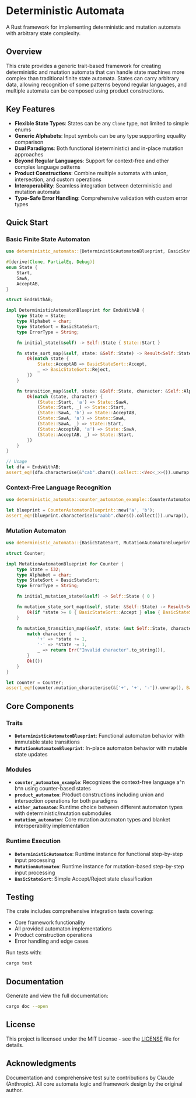 # Deterministic Automata

A Rust framework for implementing deterministic and mutation automata with arbitrary state complexity.

## Overview

This crate provides a generic trait-based framework for creating deterministic and mutation automata that can handle state machines more complex than traditional finite state automata. States can carry arbitrary data, allowing recognition of some patterns beyond regular languages, and multiple automata can be composed using product constructions.

## Key Features

- **Flexible State Types**: States can be any `Clone` type, not limited to simple enums
- **Generic Alphabets**: Input symbols can be any type supporting equality comparison  
- **Dual Paradigms**: Both functional (deterministic) and in-place mutation approaches
- **Beyond Regular Languages**: Support for context-free and other complex language patterns
- **Product Constructions**: Combine multiple automata with union, intersection, and custom operations
- **Interoperability**: Seamless integration between deterministic and mutation automata
- **Type-Safe Error Handling**: Comprehensive validation with custom error types

## Quick Start

### Basic Finite State Automaton

```rust
use deterministic_automata::{DeterministicAutomatonBlueprint, BasicStateSort};

#[derive(Clone, PartialEq, Debug)]
enum State {
    Start,
    SawA,
    AcceptAB,
}

struct EndsWithAB;

impl DeterministicAutomatonBlueprint for EndsWithAB {
    type State = State;
    type Alphabet = char;
    type StateSort = BasicStateSort;
    type ErrorType = String;

    fn initial_state(&self) -> Self::State { State::Start }

    fn state_sort_map(&self, state: &Self::State) -> Result<Self::StateSort, Self::ErrorType> {
        Ok(match state {
            State::AcceptAB => BasicStateSort::Accept,
            _ => BasicStateSort::Reject,
        })
    }

    fn transition_map(&self, state: &Self::State, character: &Self::Alphabet) -> Result<Self::State, Self::ErrorType> {
        Ok(match (state, character) {
            (State::Start, 'a') => State::SawA,
            (State::Start, _) => State::Start,
            (State::SawA, 'b') => State::AcceptAB,
            (State::SawA, 'a') => State::SawA,
            (State::SawA, _) => State::Start,
            (State::AcceptAB, 'a') => State::SawA,
            (State::AcceptAB, _) => State::Start,
        })
    }
}

// Usage
let dfa = EndsWithAB;
assert_eq!(dfa.characterise(&"cab".chars().collect::<Vec<_>>()).unwrap(), BasicStateSort::Accept);
```

### Context-Free Language Recognition

```rust
use deterministic_automata::counter_automaton_example::CounterAutomatonBlueprint;

let blueprint = CounterAutomatonBlueprint::new('a', 'b');
assert_eq!(blueprint.characterise(&"aabb".chars().collect()).unwrap(), BasicStateSort::Accept);
```

### Mutation Automaton

```rust
use deterministic_automata::{BasicStateSort, MutationAutomatonBlueprint};

struct Counter;

impl MutationAutomatonBlueprint for Counter {
    type State = i32;
    type Alphabet = char;
    type StateSort = BasicStateSort;
    type ErrorType = String;

    fn initial_mutation_state(&self) -> Self::State { 0 }

    fn mutation_state_sort_map(&self, state: &Self::State) -> Result<Self::StateSort, Self::ErrorType> {
        Ok(if *state >= 0 { BasicStateSort::Accept } else { BasicStateSort::Reject })
    }

    fn mutation_transition_map(&self, state: &mut Self::State, character: &Self::Alphabet) -> Result<(), Self::ErrorType> {
        match character {
            '+' => *state += 1,
            '-' => *state -= 1,
            _ => return Err("Invalid character".to_string()),
        }
        Ok(())
    }
}

let counter = Counter;
assert_eq!(counter.mutation_characterise(&['+', '+', '-']).unwrap(), BasicStateSort::Accept);
```

## Core Components

### Traits

- **`DeterministicAutomatonBlueprint`**: Functional automaton behavior with immutable state transitions  
- **`MutationAutomatonBlueprint`**: In-place automaton behavior with mutable state updates

### Modules

- **`counter_automaton_example`**: Recognizes the context-free language a^n b^n using counter-based states
- **`product_automaton`**: Product constructions including union and intersection operations for both paradigms
- **`either_automaton`**: Runtime choice between different automaton types with deterministic/mutation submodules
- **`mutation_automaton`**: Core mutation automaton types and blanket interoperability implementation

### Runtime Execution

- **`DeterministicAutomaton`**: Runtime instance for functional step-by-step input processing
- **`MutationAutomaton`**: Runtime instance for mutation-based step-by-step input processing  
- **`BasicStateSort`**: Simple Accept/Reject state classification

## Testing

The crate includes comprehensive integration tests covering:

- Core framework functionality
- All provided automaton implementations  
- Product construction operations
- Error handling and edge cases

Run tests with:

```bash
cargo test
```

## Documentation

Generate and view the full documentation:

```bash
cargo doc --open
```

## License

This project is licensed under the MIT License - see the [LICENSE](LICENSE) file for details.

## Acknowledgments

Documentation and comprehensive test suite contributions by Claude (Anthropic). All core automata logic and framework design by the original author.